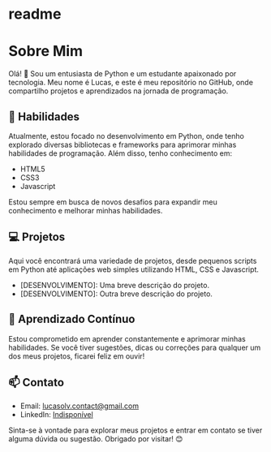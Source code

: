 # readme
 
# Sobre Mim

Olá! 👋 Sou um entusiasta de Python e um estudante apaixonado por tecnologia. Meu nome é Lucas, e este é meu repositório no GitHub, onde compartilho projetos e aprendizados na jornada de programação.

## 🚀 Habilidades

Atualmente, estou focado no desenvolvimento em Python, onde tenho explorado diversas bibliotecas e frameworks para aprimorar minhas habilidades de programação. Além disso, tenho conhecimento em:

- HTML5
- CSS3
- Javascript

Estou sempre em busca de novos desafios para expandir meu conhecimento e melhorar minhas habilidades.

## 💻 Projetos

Aqui você encontrará uma variedade de projetos, desde pequenos scripts em Python até aplicações web simples utilizando HTML, CSS e Javascript.

- [DESENVOLVIMENTO]: Uma breve descrição do projeto.
- [DESENVOLVIMENTO]: Outra breve descrição do projeto.

## 🌱 Aprendizado Contínuo

Estou comprometido em aprender constantemente e aprimorar minhas habilidades. Se você tiver sugestões, dicas ou correções para qualquer um dos meus projetos, ficarei feliz em ouvir!

## 📫 Contato

- Email: [lucasolv.contact@gmail.com](mailto:lucasolv.contact@gmail.com)
- LinkedIn: [Indisponível](https://www.linkedin.com/in/seunome/)

Sinta-se à vontade para explorar meus projetos e entrar em contato se tiver alguma dúvida ou sugestão. Obrigado por visitar! 😊
